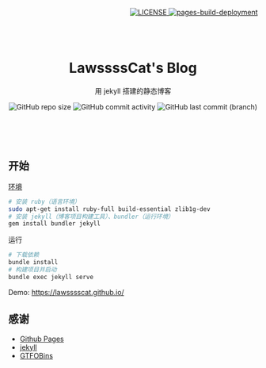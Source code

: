 <p align="right">
    <a href="https://github.com/LawssssCat/LawssssCat.github.io/master/LICENSE">
        <img src="https://img.shields.io/github/license/LawssssCat/lawsssscat.github.io.svg" alt="LICENSE">
    </a>
    <a href="https://github.com/LawssssCat/LawssssCat.github.io/actions/workflows/pages/pages-build-deployment">
        <img src="https://github.com/LawssssCat/LawssssCat.github.io/actions/workflows/pages/pages-build-deployment/badge.svg" alt="pages-build-deployment">
    </a>
</p>
<br><br>
<p align="center">
    <h1 align="center">LawssssCat's Blog</h1>
    <p align="center">用 jekyll 搭建的静态博客</p>
    <p align="center">
    <img src="https://img.shields.io/github/repo-size/LawssssCat/LawssssCat.github.io" alt="GitHub repo size">
    <img src="https://img.shields.io/github/commit-activity/m/LawssssCat/LawssssCat.github.io" alt="GitHub commit activity">
    <img src="https://img.shields.io/github/last-commit/LawssssCat/LawssssCat.github.io" alt="GitHub last commit (branch)">
    </p>
    <br><br><br>
</p>

## 开始

[环境](https://jekyllrb.com/docs/installation/ubuntu/#install-dependencies)

```bash
# 安装 ruby（语言环境）
sudo apt-get install ruby-full build-essential zlib1g-dev
# 安装 jekyll（博客项目构建工具）、bundler（运行环境）
gem install bundler jekyll
```

运行

```bash
# 下载依赖
bundle install
# 构建项目并启动
bundle exec jekyll serve
```

Demo: <https://lawsssscat.github.io/>

## 感谢

- [Github Pages](https://docs.github.com/categories/github-pages-basics/)
- [jekyll](https://jekyllrb.com/)
- [GTFOBins](https://github.com/GTFOBins/GTFOBins.github.io)
